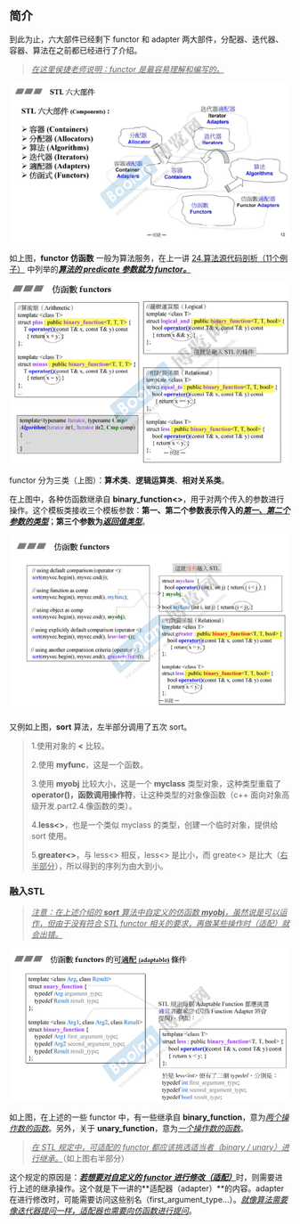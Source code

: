 ## 简介

到此为止，六大部件已经剩下 functor 和 adapter 两大部件，分配器、迭代器、容器、算法在之前都已经进行了介绍。 

> <u>*在这里侯捷老师说明：functor 是最容易理解和编写的。*</u>

![1679882622459](image/1679882622459.png)

如上图，**functor 仿函数** 一般为算法服务，在上一讲 [24.算法源代码剖析（11个例子）](24.算法源代码剖析（11个例子）) 中列举的<u>***算法的 predicate 参数就为 functor。***</u>

![1681347180093](image/1681347180093.png)

functor 分为三类（上图）：**算术类**、**逻辑运算类**、**相对关系类**。

在上图中，各种仿函数继承自 **binary_function<>**，用于对两个传入的参数进行操作。这个模板类接收三个模板参数：**第一、第二个参数表示传入的<u>*第一、第二个参数的类型*</u>**；**第三个参数为<u>*返回值类型*</u>**。 

![1681347700169](image/1681347700169.png)

又例如上图，**sort** 算法，左半部分调用了五次 sort。

> 1.使用对象的 **<** 比较。
>
> 2.使用 **myfunc**，这是一个函数。
>
> 3.使用 **myobj** 比较大小，这是一个 **myclass** 类型对象，这种类型重载了 **operator()，函数调用操作符**，让这种类型的对象像函数（c++ 面向对象高级开发.part2.4.像函数的类）。
>
> 4.**less<>**，也是一个类似 myclass 的类型，创建一个临时对象，提供给 sort 使用。
>
> 5.**greater<>**，与 less<> 相反，less<> 是比小，而 greate<> 是比大（<u>右半部分</u>），所以得到的序列为由大到小。  

### 融入STL

> *<u>注意：在上述介绍的 **sort** 算法中自定义的仿函数 **myobj**，虽然说是可以运作，但由于没有符合 STL functor 相关的要求，再做某些操作时（适配）就会出错。</u>*

![1681348314107](image/1681348314107.png)

如上图，在上述的一些 functor 中，有一些继承自 **binary_function**，意为<u>*两个操作数的函数*</u>。另外，关于 **unary_function**，意为<u>*一个操作数的函数*</u>。

> <u>*在 STL 规定中，可适配的 functor 都应该挑选适当者（binary / unary）进行继承。*</u>（如上图右半部分）

这个规定的原因是：<u>***若想要对自定义的 functor 进行修改（适配）***</u>时，则需要进行上述的继承操作。这个就是下一讲的**适配器（adapter）**的内容。adapter 在进行修改时，可能需要访问这些别名（first_argument_type...）。<u>*就像算法需要像迭代器提问一样，适配器也需要向仿函数进行提问*</u>。

